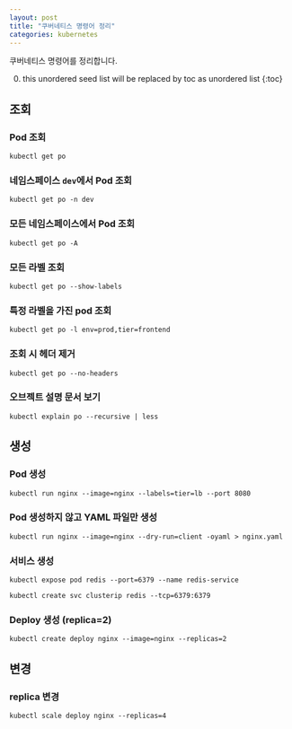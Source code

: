 ```yaml
---
layout: post
title: "쿠버네티스 명령어 정리"
categories: kubernetes
---
```


쿠버네티스 명령어를 정리합니다.

0. this unordered seed list will be replaced by toc as unordered list
{:toc}

## 조회

### Pod 조회

```
kubectl get po
```

### 네임스페이스 `dev`에서 Pod 조회

```
kubectl get po -n dev
```

### 모든 네임스페이스에서 Pod 조회

```
kubectl get po -A
```

### 모든 라벨 조회

```
kubectl get po --show-labels
```

### 특정 라벨을 가진 pod 조회

```
kubectl get po -l env=prod,tier=frontend
```

### 조회 시 헤더 제거

```
kubectl get po --no-headers
```

### 오브젝트 설명 문서 보기

```
kubectl explain po --recursive | less
```

## 생성

### Pod 생성

```
kubectl run nginx --image=nginx --labels=tier=lb --port 8080
```

### Pod 생성하지 않고 YAML 파일만 생성

```
kubectl run nginx --image=nginx --dry-run=client -oyaml > nginx.yaml
```

### 서비스 생성

```
kubectl expose pod redis --port=6379 --name redis-service
```
  
```
kubectl create svc clusterip redis --tcp=6379:6379
```

### Deploy 생성 (replica=2)

```
kubectl create deploy nginx --image=nginx --replicas=2
```

## 변경

### replica 변경

```
kubectl scale deploy nginx --replicas=4
```
